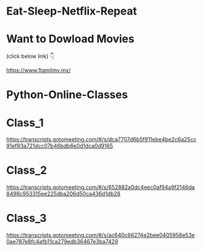 # Eat-Sleep-Netflix-Repeat

# Want to Dowload Movies
(click below link) 👇

https://www.1tamilmv.mx/

# Python-Online-Classes

# Class_1

https://transcripts.gotomeeting.com/#/s/dca7707d6b5f911ebe4be2c6a25cc91ef93a721dcc07b46bdb6e0d1dca0d9165

# Class_2

https://transcripts.gotomeeting.com/#/s/652882a0dc4eec0af94a9f2146da8498c953315ee225dba206d50ca436d1db28

# Class_3

https://transcripts.gotomeeting.com/#/s/ac640c66274e2bee0405958e53e0ae787e8fc4afb11ca279edb36467e3ba7429
